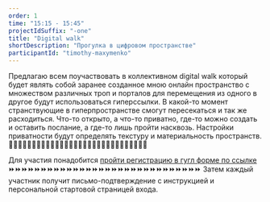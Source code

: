 ```yaml
---
order: 1
time: "15:15 - 15:45"
projectIdSuffix: "-one"
title: "Digital walk"
shortDescription: "Прогулка в цифровом пространстве"
participantId: "timothy-maxymenko"
---
```


Предлагаю всем поучаствовать в коллективном digital walk который будет являть собой заранее созданное мною онлайн пространство с множеством различных троп и порталов для перемещения из одного в другое будут использоваться гиперссылки. В какой-то момент странствующие в гиперпространстве смогут пересекаться и так же расходиться. Чтo-то открыто, а что-то приватно, где-то можно создать и оставить послание, а где-то лишь пройти насквозь. Настройки приватности будут определять текстуру и материальность пространств. 🔗🔗🔗🔗🔗🔗🔗🔗🔗🔗🔗🔗🔗🔗🔗🔗🔗🔗🔗🔗🔗🔗🔗🔗🔗🔗🔗🔗🔗🔗

Для участия понадобится [пройти регистрацию в гугл форме по ссылке](https://docs.google.com/forms/d/e/1FAIpQLScBE21cIHW5GHm2916VUfkzUJ_9hfaOfqFl-FQxiLu9AWjb7A/viewform?usp=sf_link)  ⏩⏩⏩⏩⏩⏩⏩⏩⏩⏩⏩⏩⏩⏩⏩⏩⏩⏩⏩⏩⏩⏩⏩⏩⏩⏩⏩⏩⏩⏩ Затем каждый участник получит письмо-подтверждение с инструкцией и персональной стартовой страницей входа.
